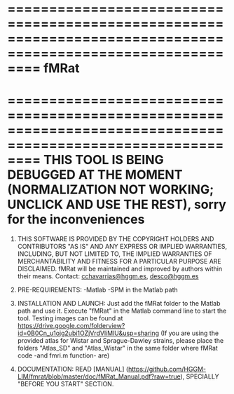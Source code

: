 ============================================================================================================
	fMRat
============================================================================================================

============================================================================================================
	THIS TOOL IS BEING DEBUGGED AT THE MOMENT (NORMALIZATION NOT WORKING; UNCLICK AND USE THE REST), sorry for the inconveniences
============================================================================================================


1.	THIS SOFTWARE IS PROVIDED BY THE COPYRIGHT HOLDERS AND CONTRIBUTORS "AS IS" 
	AND ANY EXPRESS OR IMPLIED WARRANTIES, INCLUDING, BUT NOT LIMITED TO, THE 
	IMPLIED WARRANTIES OF MERCHANTABILITY AND FITNESS FOR A PARTICULAR PURPOSE 
	ARE DISCLAIMED. 
	fMRat will be maintained and improved by authors within their means.
	Contact: cchavarrias@hggm.es, desco@hggm.es
	
2. 	PRE-REQUIREMENTS:
	-Matlab
	-SPM in the Matlab path

3. 	INSTALLATION AND LAUNCH:
	Just add the fMRat folder to the Matlab path and use it. Execute "fMRat" in the Matlab command line to start the tool.
	Testing images can be found at https://drive.google.com/folderview?id=0B0Cn_u1ojg2ubi1OZjVrdVliMlU&usp=sharing
		(If you are using the provided atlas for Wistar and Sprague-Dawley strains, please place the folders "Atlas_SD" and "Atlas_Wistar" in the same folder where fMRat code -and fmri.m function- are)
	
4. 	DOCUMENTATION:
  	READ [MANUAL] (https://github.com/HGGM-LIM/fmrat/blob/master/doc/fMRat_Manual.pdf?raw=true), SPECIALLY "BEFORE YOU 	START" SECTION.
